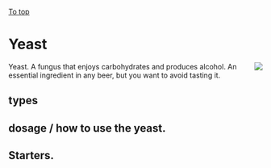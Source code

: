 [To top](#sub-content "top")
# Yeast

<div style="float: right">
<img src="img/yeast.png"/>
</div>
Yeast. A fungus that enjoys carbohydrates and produces alcohol. An essential ingredient in any beer, but you want to avoid tasting it.

## types

## dosage / how to use the yeast.

## Starters.
